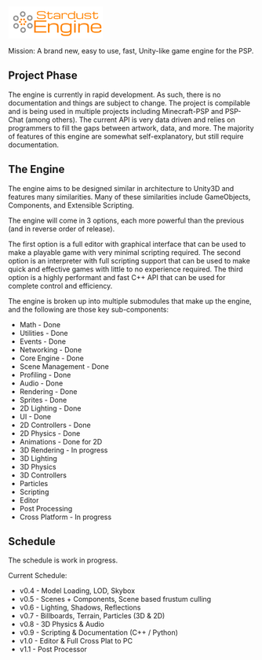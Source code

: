 ![Stardust Engine](./stardustLogo.png)

Mission: A brand new, easy to use, fast, Unity-like game engine for the PSP.

## Project Phase
The engine is currently in rapid development. As such, there is no documentation and things are subject to change. The project is compilable and is being used in multiple projects including Minecraft-PSP and PSP-Chat (among others). The current API is very data driven and relies on programmers to fill the gaps between artwork, data, and more. The majority of features of this engine are somewhat self-explanatory, but still require documentation.

## The Engine
The engine aims to be designed similar in architecture to Unity3D and features many similarities. Many of these similarities include GameObjects, Components, and Extensible Scripting. 

The engine will come in 3 options, each more powerful than the previous (and in reverse order of release).

The first option is a full editor with graphical interface that can be used to make a playable game with very minimal scripting required.
The second option is an interpreter with full scripting support that can be used to make quick and effective games with little to no experience required.
The third option is a highly performant and fast C++ API that can be used for complete control and efficiency.

The engine is broken up into multiple submodules that make up the engine, and the following are those key sub-components:

- Math - Done
- Utilities - Done
- Events - Done
- Networking - Done
- Core Engine - Done
- Scene Management - Done
- Profiling - Done
- Audio - Done
- Rendering - Done
- Sprites - Done
- 2D Lighting - Done
- UI - Done
- 2D Controllers - Done
- 2D Physics - Done
- Animations - Done for 2D
- 3D Rendering - In progress
- 3D Lighting
- 3D Physics
- 3D Controllers
- Particles
- Scripting
- Editor
- Post Processing
- Cross Platform - In progress

## Schedule
The schedule is work in progress.

Current Schedule:
* v0.4 - Model Loading, LOD, Skybox
* v0.5 - Scenes + Components, Scene based frustum culling
* v0.6 - Lighting, Shadows, Reflections
* v0.7 - Billboards, Terrain, Particles (3D & 2D)
* v0.8 - 3D Physics & Audio
* v0.9 - Scripting & Documentation (C++ / Python)
* v1.0 - Editor & Full Cross Plat to PC
* v1.1 - Post Processor
